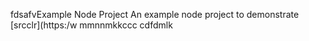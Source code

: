 fdsafvExample Node Project
An example node project to demonstrate [srcclr](https:/w
mmnnmkkccc
   cdfdmlk
